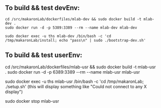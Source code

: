 ## To build && test devEnv:
```
cd /src/makaronLab/dockerfiles/mlab-dev && sudo docker build -t mlab-dev .
sudo docker run -d -p 5389:3389 --rm --name mlab-dev mlab-dev

sudo docker exec -u ths mlab-dev /bin/bash -c 'cd /tmp/makaronLab/install; echo "pass\n" | sudo ./bootstrap-dev.sh'
```

## To build && test userEnv:

cd /src/makaronLab/dockerfiles/mlab-usr && sudo docker build -t mlab-usr .
sudo docker run -d -p 6389:3389 --rm --name mlab-usr mlab-usr

sudo docker exec -u ths mlab-usr /bin/bash -c 'cd /tmp/makaronLab; ./setup.sh'
(this will display something like "Could not connect to any X display")


sudo docker stop mlab-usr



